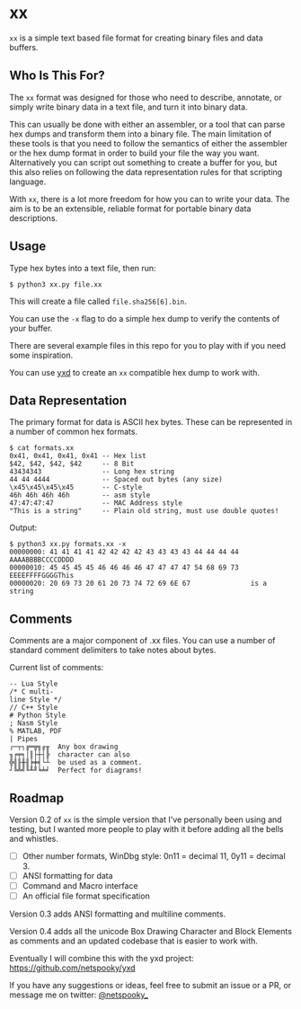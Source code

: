 # xx

`xx` is a simple text based file format for creating binary files and data buffers.

## Who Is This For?

The `xx` format was designed for those who need to describe, annotate, or simply write binary data in a text file, and turn it into binary data.

This can usually be done with either an assembler, or a tool that can parse hex dumps and transform them into a binary file. The main limitation of these tools is that you need to follow the semantics of either the assembler or the hex dump format in order to build your file the way you want. Alternatively you can script out something to create a buffer for you, but this also relies on following the data representation rules for that scripting language.

With `xx`, there is a lot more freedom for how you can to write your data. The aim is to be an extensible, reliable format for portable binary data descriptions.

## Usage

Type hex bytes into a text file, then run:

    $ python3 xx.py file.xx

This will create a file called `file.sha256[6].bin`.

You can use the `-x` flag to do a simple hex dump to verify the contents of your buffer.

There are several example files in this repo for you to play with if you need some inspiration.

You can use [yxd](https://github.com/netspooky/yxd) to create an `xx` compatible hex dump to work with.

## Data Representation

The primary format for data is ASCII hex bytes. These can be represented in a number of common hex formats.

    $ cat formats.xx
    0x41, 0x41, 0x41, 0x41 -- Hex list
    $42, $42, $42, $42     -- 8 Bit
    43434343               -- Long hex string
    44 44 4444             -- Spaced out bytes (any size) 
    \x45\x45\x45\x45       -- C-style
    46h 46h 46h 46h        -- asm style
    47:47:47:47            -- MAC Address style
    "This is a string"     -- Plain old string, must use double quotes!

Output:

    $ python3 xx.py formats.xx -x
    00000000: 41 41 41 41 42 42 42 42 43 43 43 43 44 44 44 44  AAAABBBBCCCCDDDD
    00000010: 45 45 45 45 46 46 46 46 47 47 47 47 54 68 69 73  EEEEFFFFGGGGThis
    00000020: 20 69 73 20 61 20 73 74 72 69 6E 67               is a string

## Comments

Comments are a major component of .xx files. You can use a number of standard comment delimiters to take notes about bytes. 

Current list of comments:
```
-- Lua Style
/* C multi-
line Style */
// C++ Style
# Python Style
; Nasm Style
% MATLAB, PDF 
| Pipes
┌─┬┐╔═╦╗╓╥  Any box drawing 
╖╒╤╕│║├┼┤╠  character can also
╬╣╟╫╢╞╪╡└┴  be used as a comment.
┘╚╩╝╙╨╜╘╧╛  Perfect for diagrams!
```

## Roadmap

Version 0.2 of `xx` is the simple version that I've personally been using and testing, but I wanted more people to play with it before adding all the bells and whistles.

- [ ] Other number formats, WinDbg style: 0n11 = decimal 11, 0y11 = decimal 3.
- [ ] ANSI formatting for data
- [ ] Command and Macro interface
- [ ] An official file format specification

Version 0.3 adds ANSI formatting and multiline comments.

Version 0.4 adds all the unicode Box Drawing Character and Block Elements as comments and an updated codebase that is easier to work with.

Eventually I will combine this with the yxd project: https://github.com/netspooky/yxd

If you have any suggestions or ideas, feel free to submit an issue or a PR, or message me on twitter: [@netspooky_](https://twitter.com/netspooky_)

